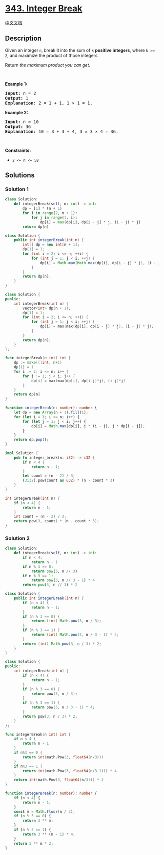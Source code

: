 # [343. Integer Break](https://leetcode.com/problems/integer-break)

[中文文档](/solution/0300-0399/0343.Integer%20Break/README.md)

<!-- tags:Math,Dynamic Programming -->

<!-- difficulty:Medium -->

## Description

<p>Given an integer <code>n</code>, break it into the sum of <code>k</code> <strong>positive integers</strong>, where <code>k &gt;= 2</code>, and maximize the product of those integers.</p>

<p>Return <em>the maximum product you can get</em>.</p>

<p>&nbsp;</p>
<p><strong class="example">Example 1:</strong></p>

<pre>
<strong>Input:</strong> n = 2
<strong>Output:</strong> 1
<strong>Explanation:</strong> 2 = 1 + 1, 1 &times; 1 = 1.
</pre>

<p><strong class="example">Example 2:</strong></p>

<pre>
<strong>Input:</strong> n = 10
<strong>Output:</strong> 36
<strong>Explanation:</strong> 10 = 3 + 3 + 4, 3 &times; 3 &times; 4 = 36.
</pre>

<p>&nbsp;</p>
<p><strong>Constraints:</strong></p>

<ul>
	<li><code>2 &lt;= n &lt;= 58</code></li>
</ul>

## Solutions

### Solution 1

<!-- tabs:start -->

```python
class Solution:
    def integerBreak(self, n: int) -> int:
        dp = [1] * (n + 1)
        for i in range(2, n + 1):
            for j in range(1, i):
                dp[i] = max(dp[i], dp[i - j] * j, (i - j) * j)
        return dp[n]
```

```java
class Solution {
    public int integerBreak(int n) {
        int[] dp = new int[n + 1];
        dp[1] = 1;
        for (int i = 2; i <= n; ++i) {
            for (int j = 1; j < i; ++j) {
                dp[i] = Math.max(Math.max(dp[i], dp[i - j] * j), (i - j) * j);
            }
        }
        return dp[n];
    }
}
```

```cpp
class Solution {
public:
    int integerBreak(int n) {
        vector<int> dp(n + 1);
        dp[1] = 1;
        for (int i = 2; i <= n; ++i) {
            for (int j = 1; j < i; ++j) {
                dp[i] = max(max(dp[i], dp[i - j] * j), (i - j) * j);
            }
        }
        return dp[n];
    }
};
```

```go
func integerBreak(n int) int {
	dp := make([]int, n+1)
	dp[1] = 1
	for i := 2; i <= n; i++ {
		for j := 1; j < i; j++ {
			dp[i] = max(max(dp[i], dp[i-j]*j), (i-j)*j)
		}
	}
	return dp[n]
}
```

```ts
function integerBreak(n: number): number {
    let dp = new Array(n + 1).fill(1);
    for (let i = 3; i <= n; i++) {
        for (let j = 1; j < i; j++) {
            dp[i] = Math.max(dp[i], j * (i - j), j * dp[i - j]);
        }
    }
    return dp.pop();
}
```

```rust
impl Solution {
    pub fn integer_break(n: i32) -> i32 {
        if n < 4 {
            return n - 1;
        }
        let count = (n - 2) / 3;
        (3i32).pow(count as u32) * (n - count * 3)
    }
}
```

```c
int integerBreak(int n) {
    if (n < 4) {
        return n - 1;
    }
    int count = (n - 2) / 3;
    return pow(3, count) * (n - count * 3);
}
```

<!-- tabs:end -->

### Solution 2

<!-- tabs:start -->

```python
class Solution:
    def integerBreak(self, n: int) -> int:
        if n < 4:
            return n - 1
        if n % 3 == 0:
            return pow(3, n // 3)
        if n % 3 == 1:
            return pow(3, n // 3 - 1) * 4
        return pow(3, n // 3) * 2
```

```java
class Solution {
    public int integerBreak(int n) {
        if (n < 4) {
            return n - 1;
        }
        if (n % 3 == 0) {
            return (int) Math.pow(3, n / 3);
        }
        if (n % 3 == 1) {
            return (int) Math.pow(3, n / 3 - 1) * 4;
        }
        return (int) Math.pow(3, n / 3) * 2;
    }
}
```

```cpp
class Solution {
public:
    int integerBreak(int n) {
        if (n < 4) {
            return n - 1;
        }
        if (n % 3 == 0) {
            return pow(3, n / 3);
        }
        if (n % 3 == 1) {
            return pow(3, n / 3 - 1) * 4;
        }
        return pow(3, n / 3) * 2;
    }
};
```

```go
func integerBreak(n int) int {
	if n < 4 {
		return n - 1
	}
	if n%3 == 0 {
		return int(math.Pow(3, float64(n/3)))
	}
	if n%3 == 1 {
		return int(math.Pow(3, float64(n/3-1))) * 4
	}
	return int(math.Pow(3, float64(n/3))) * 2
}
```

```ts
function integerBreak(n: number): number {
    if (n < 4) {
        return n - 1;
    }
    const m = Math.floor(n / 3);
    if (n % 3 == 0) {
        return 3 ** m;
    }
    if (n % 3 == 1) {
        return 3 ** (m - 1) * 4;
    }
    return 3 ** m * 2;
}
```

<!-- tabs:end -->

<!-- end -->
